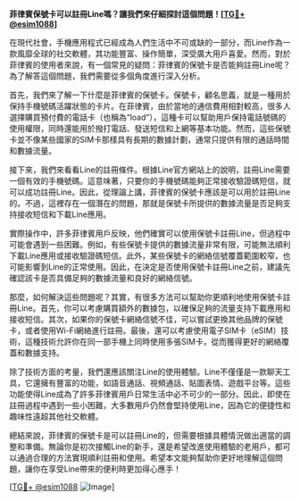 **菲律賓保號卡可以註冊Line嗎？讓我們來仔細探討這個問題！[[TG💪+ @esim1088](https://t.me/s/esim1088)]**

在現代社會，手機應用程式已經成為人們生活中不可或缺的一部分，而Line作為一款風靡全球的社交軟體，其功能豐富、操作簡單，深受廣大用戶喜愛。然而，對於菲律賓的使用者來說，有一個常見的疑問：菲律賓的保號卡是否能夠註冊Line呢？為了解答這個問題，我們需要從多個角度進行深入分析。

首先，我們來了解一下什麼是菲律賓的保號卡。保號卡，顧名思義，就是一種用於保持手機號碼活躍狀態的卡片。在菲律賓，由於當地的通信費用相對較高，很多人選擇購買預付費的電話卡（也稱為“load”），這種卡可以幫助用戶保持電話號碼的使用權限，同時還能用於撥打電話、發送短信和上網等基本功能。然而，這些保號卡並不像某些國家的SIM卡那樣具有長期的數據計劃，通常只提供有限的通話時間和數據流量。

接下來，我們來看看Line的註冊條件。根據Line官方網站上的說明，註冊Line需要一個有效的手機號碼。這意味著，只要你的手機號碼能夠正常接收驗證碼短信，就可以成功註冊Line。因此，從理論上講，菲律賓的保號卡應該是可以用於註冊Line的。不過，這裡存在一個潛在的問題，那就是保號卡所提供的數據流量是否足夠支持接收短信和下載Line應用。

實際操作中，許多菲律賓用戶反映，他們確實可以使用保號卡註冊Line，但過程中可能會遇到一些困難。例如，有些保號卡提供的數據流量非常有限，可能無法順利下載Line應用或接收驗證碼短信。此外，某些保號卡的網絡信號覆蓋範圍較窄，也可能影響到Line的正常使用。因此，在決定是否使用保號卡註冊Line之前，建議先確認該卡是否具備足夠的數據流量和良好的網絡信號。

那麼，如何解決這些問題呢？其實，有很多方法可以幫助你更順利地使用保號卡註冊Line。首先，你可以考慮購買額外的數據包，以確保足夠的流量支持下載應用和接收短信。其次，如果你的保號卡網絡信號不佳，可以嘗試更換其他品牌的保號卡，或者使用Wi-Fi網絡進行註冊。最後，還可以考慮使用電子SIM卡（eSIM）技術，這種技術允許你在同一部手機上同時使用多張SIM卡，從而獲得更好的網絡覆蓋和數據支持。

除了技術方面的考量，我們還應該關注Line的使用體驗。Line不僅僅是一款聊天工具，它還擁有豐富的功能，如語音通話、視頻通話、貼圖表情、遊戲平台等。這些功能使得Line成為了許多菲律賓用戶日常生活中必不可少的一部分。因此，即使在註冊過程中遇到一些小困難，大多數用戶仍然會堅持使用Line，因為它的便捷性和趣味性遠超其他社交軟體。

總結來說，菲律賓的保號卡是可以註冊Line的，但需要根據具體情況做出適當的調整和準備。無論你是初次接觸Line的新手，還是希望改進使用體驗的老用戶，都可以通過合理的方法實現順利註冊和使用。希望本文能夠幫助你更好地理解這個問題，讓你在享受Line帶來的便利時更加得心應手！

[[TG💪+ @esim1088](https://t.me/s/esim1088) ![Image](https://i.postimg.cc/4NQfJmqS/Snipaste-2025-05-13-00-14-12.png)]